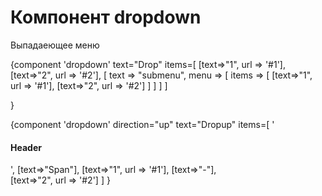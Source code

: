 # Компонент dropdown

Выпадаеющее меню

{component 'dropdown'
    text="Drop"
    items=[
        [text=>"1", url => '#1'], 
        [text=>"2", url => '#2'],
        [
            text => "submenu",
            menu => [
                items => [
                    [text=>"1", url => '#1'], 
                    [text=>"2", url => '#2']
                ]
            ]
        ]
    ]

}

{component 'dropdown'
    direction="up"
    text="Dropup"
    items=[
        '<h4 class="dropdown-header">Header</h4>',
        [text=>"Span"],
        [text=>"1", url => '#1'],
        [text=>"-"],  
        [text=>"2", url => '#2']
    ] 
}